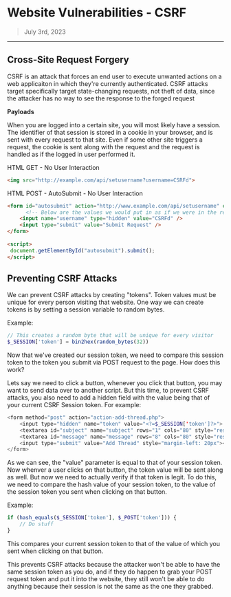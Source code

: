 # Website Vulnerabilities - CSRF
> July 3rd, 2023
----------------------------------------------------------------

## Cross-Site Request Forgery

CSRF is an attack that forces an end user to execute unwanted actions on a web applicaiton in which they're currently authenticated. CSRF attacks target specifically target state-changing requests, not theft of data, since the attacker has no way to see the response to the forged request

**Payloads**

When you are logged into a certain site, you will most likely have a session. The identifier of that session is stored in a cookie in your browser, and is sent with every request to that site. Even if some other site triggers a request, the cookie is sent along with the request and the request is handled as if the logged in user performed it.

HTML GET - No User Interaction
```html
<img src="http://example.com/api/setusername?username=CSRFd">
```

HTML POST - AutoSubmit - No User Interaction
```html
<form id="autosubmit" action="http://www.example.com/api/setusername" enctype="text/plain" method="POST">
	  <!-- Below are the values we would put in as if we were in the regular page -->
    <input name="username" type="hidden" value="CSRFd" />
    <input type="submit" value="Submit Request" />
</form>
 
<script>
 document.getElementById("autosubmit").submit();
</script>
```

## Preventing CSRF Attacks

We can prevent CSRF attacks by creating "tokens". Token values must be unique for every person visiting that website. One way we can create tokens is by setting a session variable to random bytes.

Example:

```php
// This creates a random byte that will be unique for every visitor
$_SESSION['token'] = bin2hex(random_bytes(32))
```

Now that we've created our session token, we need to compare this session token to the token you submit via POST request to the page. How does this work?

Lets say we need to click a button, whenever you click that button, you may want to send data over to another script. But this time, to prevent CSRF attacks, you also need to add a hidden field with the value being that of your current CSRF Session token. For example:

```php
<form method="post" action="action-add-thread.php">
	<input type="hidden" name="token" value="<?=$_SESSION['token']?>">
	<textarea id="subject" name="subject" rows="1" cols="80" style="resize: none; margin-left: 20px" placeholder="Subject Title" required></textarea><br>
	<textarea id="message" name="message" rows="8" cols="80" style="resize: none; margin-left: 20px" placeholder="Description of your post" required></textarea><br>
	<input type="submit" value="Add Thread" style="margin-left: 20px"><br>
</form>
```

As we can see, the "value" parameter is equal to that of your session token. Now whenver a user clicks on that button, the token value will be sent along as well. But now we need to actually verify if that token is legit. To do this, we need to compare the hash value of your session token, to the value of the session token you sent when clicking on that button.

Example:

```php
if (hash_equals($_SESSION['token'], $_POST['token'])) {
	// Do stuff
}
```

This compares your current session token to that of the value of which you sent when clicking on that button. 

This prevents CSRF attacks because the attacker won't be able to have the same session token as you do, and if they do happen to grab your POST request token and put it into the website, they still won't be able to do anything because their session is not the same as the one they grabbed.
